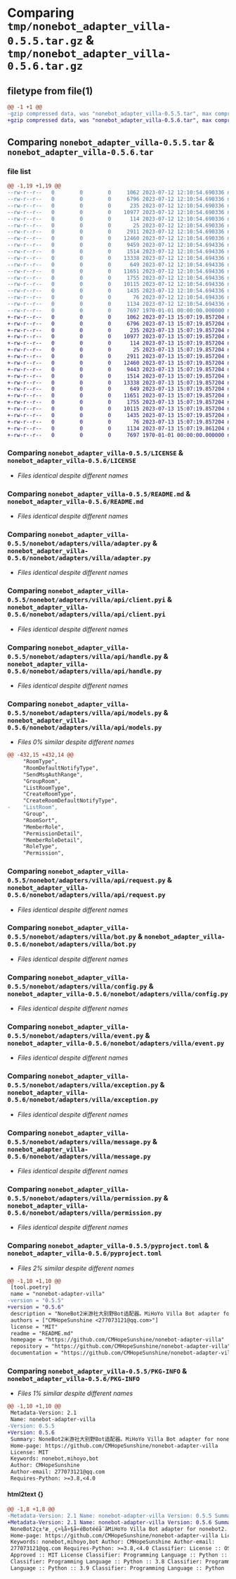 # Comparing `tmp/nonebot_adapter_villa-0.5.5.tar.gz` & `tmp/nonebot_adapter_villa-0.5.6.tar.gz`

## filetype from file(1)

```diff
@@ -1 +1 @@
-gzip compressed data, was "nonebot_adapter_villa-0.5.5.tar", max compression
+gzip compressed data, was "nonebot_adapter_villa-0.5.6.tar", max compression
```

## Comparing `nonebot_adapter_villa-0.5.5.tar` & `nonebot_adapter_villa-0.5.6.tar`

### file list

```diff
@@ -1,19 +1,19 @@
--rw-r--r--   0        0        0     1062 2023-07-12 12:10:54.690336 nonebot_adapter_villa-0.5.5/LICENSE
--rw-r--r--   0        0        0     6796 2023-07-12 12:10:54.690336 nonebot_adapter_villa-0.5.5/README.md
--rw-r--r--   0        0        0      235 2023-07-12 12:10:54.690336 nonebot_adapter_villa-0.5.5/nonebot/adapters/villa/__init__.py
--rw-r--r--   0        0        0    10977 2023-07-12 12:10:54.690336 nonebot_adapter_villa-0.5.5/nonebot/adapters/villa/adapter.py
--rw-r--r--   0        0        0      114 2023-07-12 12:10:54.690336 nonebot_adapter_villa-0.5.5/nonebot/adapters/villa/api/__init__.py
--rw-r--r--   0        0        0       25 2023-07-12 12:10:54.690336 nonebot_adapter_villa-0.5.5/nonebot/adapters/villa/api/client.py
--rw-r--r--   0        0        0     2911 2023-07-12 12:10:54.690336 nonebot_adapter_villa-0.5.5/nonebot/adapters/villa/api/client.pyi
--rw-r--r--   0        0        0    12460 2023-07-12 12:10:54.690336 nonebot_adapter_villa-0.5.5/nonebot/adapters/villa/api/handle.py
--rw-r--r--   0        0        0     9459 2023-07-12 12:10:54.694336 nonebot_adapter_villa-0.5.5/nonebot/adapters/villa/api/models.py
--rw-r--r--   0        0        0     1514 2023-07-12 12:10:54.694336 nonebot_adapter_villa-0.5.5/nonebot/adapters/villa/api/request.py
--rw-r--r--   0        0        0    13338 2023-07-12 12:10:54.694336 nonebot_adapter_villa-0.5.5/nonebot/adapters/villa/bot.py
--rw-r--r--   0        0        0      649 2023-07-12 12:10:54.694336 nonebot_adapter_villa-0.5.5/nonebot/adapters/villa/config.py
--rw-r--r--   0        0        0    11651 2023-07-12 12:10:54.694336 nonebot_adapter_villa-0.5.5/nonebot/adapters/villa/event.py
--rw-r--r--   0        0        0     1755 2023-07-12 12:10:54.694336 nonebot_adapter_villa-0.5.5/nonebot/adapters/villa/exception.py
--rw-r--r--   0        0        0    10115 2023-07-12 12:10:54.694336 nonebot_adapter_villa-0.5.5/nonebot/adapters/villa/message.py
--rw-r--r--   0        0        0     1435 2023-07-12 12:10:54.694336 nonebot_adapter_villa-0.5.5/nonebot/adapters/villa/permission.py
--rw-r--r--   0        0        0       76 2023-07-12 12:10:54.694336 nonebot_adapter_villa-0.5.5/nonebot/adapters/villa/utils.py
--rw-r--r--   0        0        0     1134 2023-07-12 12:10:54.694336 nonebot_adapter_villa-0.5.5/pyproject.toml
--rw-r--r--   0        0        0     7697 1970-01-01 00:00:00.000000 nonebot_adapter_villa-0.5.5/PKG-INFO
+-rw-r--r--   0        0        0     1062 2023-07-13 15:07:19.857204 nonebot_adapter_villa-0.5.6/LICENSE
+-rw-r--r--   0        0        0     6796 2023-07-13 15:07:19.857204 nonebot_adapter_villa-0.5.6/README.md
+-rw-r--r--   0        0        0      235 2023-07-13 15:07:19.857204 nonebot_adapter_villa-0.5.6/nonebot/adapters/villa/__init__.py
+-rw-r--r--   0        0        0    10977 2023-07-13 15:07:19.857204 nonebot_adapter_villa-0.5.6/nonebot/adapters/villa/adapter.py
+-rw-r--r--   0        0        0      114 2023-07-13 15:07:19.857204 nonebot_adapter_villa-0.5.6/nonebot/adapters/villa/api/__init__.py
+-rw-r--r--   0        0        0       25 2023-07-13 15:07:19.857204 nonebot_adapter_villa-0.5.6/nonebot/adapters/villa/api/client.py
+-rw-r--r--   0        0        0     2911 2023-07-13 15:07:19.857204 nonebot_adapter_villa-0.5.6/nonebot/adapters/villa/api/client.pyi
+-rw-r--r--   0        0        0    12460 2023-07-13 15:07:19.857204 nonebot_adapter_villa-0.5.6/nonebot/adapters/villa/api/handle.py
+-rw-r--r--   0        0        0     9443 2023-07-13 15:07:19.857204 nonebot_adapter_villa-0.5.6/nonebot/adapters/villa/api/models.py
+-rw-r--r--   0        0        0     1514 2023-07-13 15:07:19.857204 nonebot_adapter_villa-0.5.6/nonebot/adapters/villa/api/request.py
+-rw-r--r--   0        0        0    13338 2023-07-13 15:07:19.857204 nonebot_adapter_villa-0.5.6/nonebot/adapters/villa/bot.py
+-rw-r--r--   0        0        0      649 2023-07-13 15:07:19.857204 nonebot_adapter_villa-0.5.6/nonebot/adapters/villa/config.py
+-rw-r--r--   0        0        0    11651 2023-07-13 15:07:19.857204 nonebot_adapter_villa-0.5.6/nonebot/adapters/villa/event.py
+-rw-r--r--   0        0        0     1755 2023-07-13 15:07:19.857204 nonebot_adapter_villa-0.5.6/nonebot/adapters/villa/exception.py
+-rw-r--r--   0        0        0    10115 2023-07-13 15:07:19.857204 nonebot_adapter_villa-0.5.6/nonebot/adapters/villa/message.py
+-rw-r--r--   0        0        0     1435 2023-07-13 15:07:19.857204 nonebot_adapter_villa-0.5.6/nonebot/adapters/villa/permission.py
+-rw-r--r--   0        0        0       76 2023-07-13 15:07:19.857204 nonebot_adapter_villa-0.5.6/nonebot/adapters/villa/utils.py
+-rw-r--r--   0        0        0     1134 2023-07-13 15:07:19.861204 nonebot_adapter_villa-0.5.6/pyproject.toml
+-rw-r--r--   0        0        0     7697 1970-01-01 00:00:00.000000 nonebot_adapter_villa-0.5.6/PKG-INFO
```

### Comparing `nonebot_adapter_villa-0.5.5/LICENSE` & `nonebot_adapter_villa-0.5.6/LICENSE`

 * *Files identical despite different names*

### Comparing `nonebot_adapter_villa-0.5.5/README.md` & `nonebot_adapter_villa-0.5.6/README.md`

 * *Files identical despite different names*

### Comparing `nonebot_adapter_villa-0.5.5/nonebot/adapters/villa/adapter.py` & `nonebot_adapter_villa-0.5.6/nonebot/adapters/villa/adapter.py`

 * *Files identical despite different names*

### Comparing `nonebot_adapter_villa-0.5.5/nonebot/adapters/villa/api/client.pyi` & `nonebot_adapter_villa-0.5.6/nonebot/adapters/villa/api/client.pyi`

 * *Files identical despite different names*

### Comparing `nonebot_adapter_villa-0.5.5/nonebot/adapters/villa/api/handle.py` & `nonebot_adapter_villa-0.5.6/nonebot/adapters/villa/api/handle.py`

 * *Files identical despite different names*

### Comparing `nonebot_adapter_villa-0.5.5/nonebot/adapters/villa/api/models.py` & `nonebot_adapter_villa-0.5.6/nonebot/adapters/villa/api/models.py`

 * *Files 0% similar despite different names*

```diff
@@ -432,15 +432,14 @@
     "RoomType",
     "RoomDefaultNotifyType",
     "SendMsgAuthRange",
     "GroupRoom",
     "ListRoomType",
     "CreateRoomType",
     "CreateRoomDefaultNotifyType",
-    "ListRoom",
     "Group",
     "RoomSort",
     "MemberRole",
     "PermissionDetail",
     "MemberRoleDetail",
     "RoleType",
     "Permission",
```

### Comparing `nonebot_adapter_villa-0.5.5/nonebot/adapters/villa/api/request.py` & `nonebot_adapter_villa-0.5.6/nonebot/adapters/villa/api/request.py`

 * *Files identical despite different names*

### Comparing `nonebot_adapter_villa-0.5.5/nonebot/adapters/villa/bot.py` & `nonebot_adapter_villa-0.5.6/nonebot/adapters/villa/bot.py`

 * *Files identical despite different names*

### Comparing `nonebot_adapter_villa-0.5.5/nonebot/adapters/villa/config.py` & `nonebot_adapter_villa-0.5.6/nonebot/adapters/villa/config.py`

 * *Files identical despite different names*

### Comparing `nonebot_adapter_villa-0.5.5/nonebot/adapters/villa/event.py` & `nonebot_adapter_villa-0.5.6/nonebot/adapters/villa/event.py`

 * *Files identical despite different names*

### Comparing `nonebot_adapter_villa-0.5.5/nonebot/adapters/villa/exception.py` & `nonebot_adapter_villa-0.5.6/nonebot/adapters/villa/exception.py`

 * *Files identical despite different names*

### Comparing `nonebot_adapter_villa-0.5.5/nonebot/adapters/villa/message.py` & `nonebot_adapter_villa-0.5.6/nonebot/adapters/villa/message.py`

 * *Files identical despite different names*

### Comparing `nonebot_adapter_villa-0.5.5/nonebot/adapters/villa/permission.py` & `nonebot_adapter_villa-0.5.6/nonebot/adapters/villa/permission.py`

 * *Files identical despite different names*

### Comparing `nonebot_adapter_villa-0.5.5/pyproject.toml` & `nonebot_adapter_villa-0.5.6/pyproject.toml`

 * *Files 2% similar despite different names*

```diff
@@ -1,10 +1,10 @@
 [tool.poetry]
 name = "nonebot-adapter-villa"
-version = "0.5.5"
+version = "0.5.6"
 description = "NoneBot2米游社大别野Bot适配器。MiHoYo Villa Bot adapter for nonebot2."
 authors = ["CMHopeSunshine <277073121@qq.com>"]
 license = "MIT"
 readme = "README.md"
 homepage = "https://github.com/CMHopeSunshine/nonebot-adapter-villa"
 repository = "https://github.com/CMHopeSunshine/nonebot-adapter-villa"
 documentation = "https://github.com/CMHopeSunshine/nonebot-adapter-villa"
```

### Comparing `nonebot_adapter_villa-0.5.5/PKG-INFO` & `nonebot_adapter_villa-0.5.6/PKG-INFO`

 * *Files 1% similar despite different names*

```diff
@@ -1,10 +1,10 @@
 Metadata-Version: 2.1
 Name: nonebot-adapter-villa
-Version: 0.5.5
+Version: 0.5.6
 Summary: NoneBot2米游社大别野Bot适配器。MiHoYo Villa Bot adapter for nonebot2.
 Home-page: https://github.com/CMHopeSunshine/nonebot-adapter-villa
 License: MIT
 Keywords: nonebot,mihoyo,bot
 Author: CMHopeSunshine
 Author-email: 277073121@qq.com
 Requires-Python: >=3.8,<4.0
```

#### html2text {}

```diff
@@ -1,8 +1,8 @@
-Metadata-Version: 2.1 Name: nonebot-adapter-villa Version: 0.5.5 Summary:
+Metadata-Version: 2.1 Name: nonebot-adapter-villa Version: 0.5.6 Summary:
 NoneBot2ç±³æ¸¸ç¤¾å¤§å«éBotééå¨ãMiHoYo Villa Bot adapter for nonebot2.
 Home-page: https://github.com/CMHopeSunshine/nonebot-adapter-villa License: MIT
 Keywords: nonebot,mihoyo,bot Author: CMHopeSunshine Author-email:
 277073121@qq.com Requires-Python: >=3.8,<4.0 Classifier: License :: OSI
 Approved :: MIT License Classifier: Programming Language :: Python :: 3
 Classifier: Programming Language :: Python :: 3.8 Classifier: Programming
 Language :: Python :: 3.9 Classifier: Programming Language :: Python :: 3.10
```

